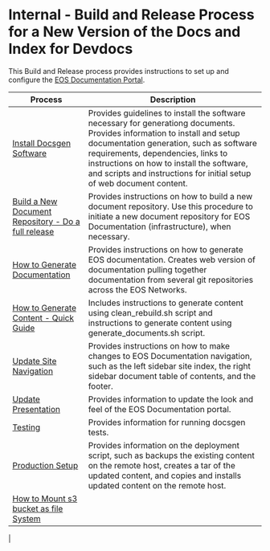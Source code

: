 # Internal - Build and Release Process for a New Version of the Docs and Index for Devdocs
This Build and Release process provides instructions to set up and configure the [EOS Documentation Portal](https://docs.eosnetwork.com).

|Process | Description |
|---|---|
|[Install Docsgen Software](https://github.com/eosnetworkfoundation/docsgen/blob/fix-devrel%23181/docs/Docsgen-Install-Process.md) | Provides guidelines to install the software necessary for generationg documents. Provides information to install and setup documentation generation, such as software requirements, dependencies, links to instructions on how to install the software, and scripts and instructions for initial setup of web document content.|
|[Build a New Document Repository - Do a full release](https://github.com/eosnetworkfoundation/docsgen/blob/main/docs/How-To-Do-A-Full-Release.md)|Provides instructions on how to build a new document repository. Use this procedure to initiate a new document repository for EOS Documentation (infrastructure), when necessary.|
|[How to Generate Documentation](https://github.com/eosnetworkfoundation/docsgen/blob/fix-devrel%23181/docs/Document-Generation-Process.md)|Provides instructions on how to generate EOS documentation. Creates web version of documentation pulling together documentation from several git repositories across the EOS Networks.|
|[How to Generate Content - Quick Guide](https://github.com/eosnetworkfoundation/docsgen/blob/fix-devrel%23181/docs/Generate-Content-Quick-Guide.md)|Includes instructions to generate content using clean_rebuild.sh script and instructions to generate content using generate_documents.sh script.|
|[Update Site Navigation](https://github.com/eosnetworkfoundation/devdocs/blob/main/docs/SiteNavigation.md)|Provides instructions on how to make changes to EOS Documentation navigation, such as the left sidebar site index, the right sidebar document table of contents, and the footer.|
|[Update Presentation](https://github.com/eosnetworkfoundation/docsgen/blob/fix-devrel%23181/docs/update-presentation.md)|Provides information to update the look and feel of the EOS Documentation portal.|
|[Testing](https://github.com/eosnetworkfoundation/docsgen/blob/fix-devrel%23181/docs/Testing.md)|Provides information for running docsgen tests.|
|[Production Setup](https://github.com/eosnetworkfoundation/docsgen/blob/fix-devrel%23181/docs/Production-Setup.md)|Provides information on the deployment script, such as backups the existing content on the remote host, creates a tar of the updated content, and copies and installs updated content on the remote host.|
|[How to Mount s3 bucket as file System](https://github.com/eosnetworkfoundation/docsgen/blob/fix-devrel%23181/docs/Mounting-s3-bucket-as-filesystem.md)||
|
